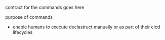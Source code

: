 contract for the commands goes here

purpose of commands
- enable humans to execute declastruct manually or as part of their cicd lifecycles
